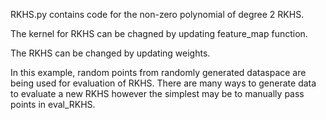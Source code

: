 RKHS.py contains code for the non-zero polynomial of degree 2 RKHS.

The kernel for RKHS can be chagned by updating feature_map function.

The RKHS can be changed by updating weights.

In this example, random points from randomly generated dataspace are being used for evaluation of RKHS. There are many ways to generate data to evaluate a new RKHS however the simplest may be to manually pass points in eval_RKHS.
